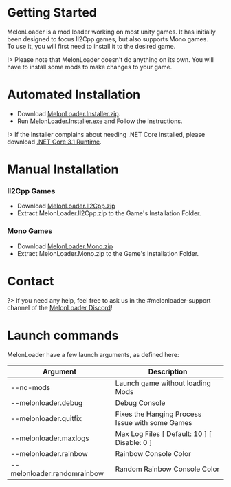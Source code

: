 # Getting Started

MelonLoader is a mod loader working on most unity games. It has initially been designed to focus Il2Cpp games, but also supports Mono games.<br/>
To use it, you will first need to install it to the desired game.

!> Please note that MelonLoader doesn't do anything on its own. You will have to install some mods to make changes to your game.


# Automated Installation

- Download [MelonLoader.Installer.zip](https://github.com/HerpDerpinstine/MelonLoader/releases/download/v0.2.1/MelonLoader.Installer.zip).
- Run MelonLoader.Installer.exe and Follow the Instructions.

!> If the Installer complains about needing .NET Core installed, please download [.NET Core 3.1 Runtime](https://dotnet.microsoft.com/download/dotnet-core/3.1).


# Manual Installation

### Il2Cpp Games

- Download [MelonLoader.Il2Cpp.zip](https://github.com/HerpDerpinstine/MelonLoader/releases/download/v0.2.1/MelonLoader.Il2Cpp.zip)
- Extract MelonLoader.Il2Cpp.zip to the Game's Installation Folder.

### Mono Games

- Download [MelonLoader.Mono.zip](https://github.com/HerpDerpinstine/MelonLoader/releases/download/v0.2.1/MelonLoader.Mono.zip)
- Extract MelonLoader.Mono.zip to the Game's Installation Folder.


# Contact
?> If you need any help, feel free to ask us in the #melonloader-support channel of the [MelonLoader Discord](https://discord.gg/2Wn3N2P)!


# Launch commands

MelonLoader have a few launch arguments, as defined here:

| Argument              | Description                              |
| --------------------- | ---------------------------------------- |
| --no-mods             | Launch game without loading Mods         |
| --melonloader.debug   | Debug Console                            |
| --melonloader.quitfix   | Fixes the Hanging Process Issue with some Games |
| --melonloader.maxlogs   | Max Log Files   [ Default: 10 ] [ Disable: 0 ] |
| --melonloader.rainbow | Rainbow Console Color                |
| --melonloader.randomrainbow | Random Rainbow Console Color |
